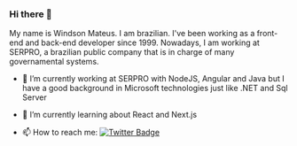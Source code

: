 ### Hi there 👋

My name is Windson Mateus. I am brazilian.
I've been working as a front-end and back-end developer since 1999.
Nowadays, I am working at SERPRO, a brazilian public company that is in charge of many governamental systems.

- 🔭 I’m currently working at SERPRO with NodeJS, Angular and Java but I have a good background in Microsoft technologies just like .NET and Sql Server
- 🌱 I’m currently learning about React and Next.js

- 📫 How to reach me: 
[![Twitter Badge](https://img.shields.io/badge/-Twitter-1ca0f1?style=flat-square&labelColor=1ca0f1&logo=twitter&logoColor=white&link=https://twitter.com/windmateus)](https://twitter.com/windmateus)

<!--
**windmateus/windmateus** is a ✨ _special_ ✨ repository because its `README.md` (this file) appears on your GitHub profile.

Here are some ideas to get you started:

- 🔭 I’m currently working on ...
- 🌱 I’m currently learning ...
- 👯 I’m looking to collaborate on ...
- 🤔 I’m looking for help with ...
- 💬 Ask me about ...
- 📫 How to reach me: ...
- 😄 Pronouns: ...
- ⚡ Fun fact: ...
-->

